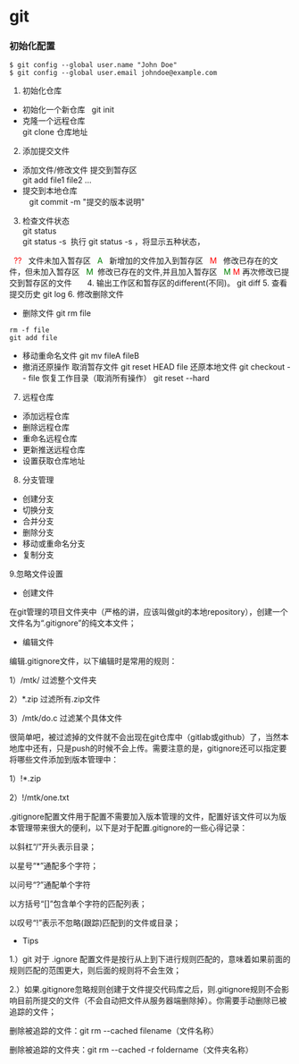 # git

### 初始化配置
    $ git config --global user.name "John Doe"
    $ git config --global user.email johndoe@example.com

1. 初始化仓库
- 初始化一个新仓库  
    git init
- 克隆一个远程仓库  
     git clone 仓库地址
      
2. 添加提交文件
- 添加文件/修改文件 提交到暂存区  
    git add file1 file2 ...
- 提交到本地仓库  
    git commit -m "提交的版本说明" 
3. 检查文件状态  
    git status  
  git status -s
  执行 git status -s ，将显示五种状态，
  
   <font color=red >??</font>   文件未加入暂存区
   <font color=green >A</font>   新增加的文件加入到暂存区
   <font color=red >M</font>   修改已存在的文件，但未加入暂存区 
   <font color=green >M</font>  修改已存在的文件,并且加入暂存区 
   <font color=green >M</font> <font color=red >M</font> 再次修改已提交到暂存区的文件 
  
    
4. 输出工作区和暂存区的different(不同)。
git diff
5. 查看提交历史
git log
6. 修改删除文件
- 删除文件
git rm file

```
rm -f file
git add file
```
- 移动重命名文件
git mv fileA fileB
- 撤消还原操作
取消暂存文件 git reset HEAD file
还原本地文件 git checkout -- file
恢复工作目录（取消所有操作） git reset --hard

7. 远程仓库
- 添加远程仓库
- 删除远程仓库
- 重命名远程仓库
- 更新推送远程仓库
- 设置获取仓库地址
8. 分支管理
- 创建分支
- 切换分支
- 合并分支
- 删除分支
- 移动或重命名分支
- 复制分支

9.忽略文件设置
 - 创建文件
 
 在git管理的项目文件夹中（严格的讲，应该叫做git的本地repository），创建一个文件名为“.gitignore”的纯文本文件；
 
 - 编辑文件
 
编辑.gitignore文件，以下编辑时是常用的规则：

1）/mtk/               过滤整个文件夹

2）*.zip                过滤所有.zip文件

3）/mtk/do.c         过滤某个具体文件

很简单吧，被过滤掉的文件就不会出现在git仓库中（gitlab或github）了，当然本地库中还有，只是push的时候不会上传。需要注意的是，gitignore还可以指定要将哪些文件添加到版本管理中：

1）!*.zip

2）!/mtk/one.txt

.gitignore配置文件用于配置不需要加入版本管理的文件，配置好该文件可以为版本管理带来很大的便利，以下是对于配置.gitignore的一些心得记录：

以斜杠“/”开头表示目录；

以星号“*”通配多个字符；

以问号“?”通配单个字符

以方括号“[]”包含单个字符的匹配列表；

以叹号“!”表示不忽略(跟踪)匹配到的文件或目录；

- Tips

1.）git 对于 .ignore 配置文件是按行从上到下进行规则匹配的，意味着如果前面的规则匹配的范围更大，则后面的规则将不会生效；

2.）如果.gitignore忽略规则创建于文件提交代码库之后，则.gitignore规则不会影响目前所提交的文件（不会自动把文件从服务器端删除掉）。你需要手动删除已被追踪的文件；

删除被追踪的文件：git  rm --cached filename（文件名称）

删除被追踪的文件夹：git  rm --cached -r foldername（文件夹名称）




